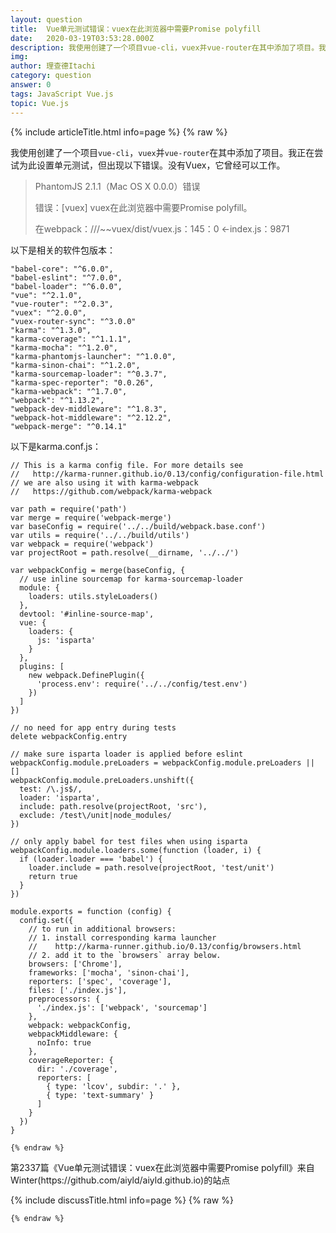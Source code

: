 ```yaml
---
layout: question
title:  Vue单元测试错误：vuex在此浏览器中需要Promise polyfill
date:   2020-03-19T03:53:28.000Z
description: 我使用创建了一个项目vue-cli，vuex并vue-router在其中添加了项目。我正在尝试为此设置单元测试，但出现以下错误。没有Vuex，它曾经可以工...
img: 
author: 理查德Itachi
category: question
answer: 0
tags: JavaScript Vue.js
topic: Vue.js
---
```

<div class="article-root">
  <div class="article">
    {% include articleTitle.html info=page %}
    {% raw %}
    <div class="article-content"><p><font style="vertical-align: inherit;"><font style="vertical-align: inherit;">我使用创建了一个项目</font></font><code>vue-cli</code><font style="vertical-align: inherit;"><font style="vertical-align: inherit;">，</font></font><code>vuex</code><font style="vertical-align: inherit;"><font style="vertical-align: inherit;">并</font></font><code>vue-router</code><font style="vertical-align: inherit;"><font style="vertical-align: inherit;">在其中</font><font style="vertical-align: inherit;">添加</font><font style="vertical-align: inherit;">了项目</font><font style="vertical-align: inherit;">。</font><font style="vertical-align: inherit;">我正在尝试为此设置单元测试，但出现以下错误。</font><font style="vertical-align: inherit;">没有Vuex，它曾经可以工作。</font></font></p>

<blockquote>
  <p><font style="vertical-align: inherit;"><font style="vertical-align: inherit;">PhantomJS 2.1.1（Mac OS X 0.0.0）错误</font></font></p>
  
  <p><font style="vertical-align: inherit;"><font style="vertical-align: inherit;">错误：[vuex] vuex在此浏览器中需要Promise polyfill。</font></font></p>
  
  <p><font style="vertical-align: inherit;"><font style="vertical-align: inherit;">在webpack：///~~vuex/dist/vuex.js：145：0 &lt;-index.js：9871</font></font></p>
</blockquote>

<p><font style="vertical-align: inherit;"><font style="vertical-align: inherit;">以下是相关的软件包版本：</font></font></p>

<pre><code>"babel-core": "^6.0.0",<font></font>
"babel-eslint": "^7.0.0",<font></font>
"babel-loader": "^6.0.0",<font></font>
"vue": "^2.1.0",<font></font>
"vue-router": "^2.0.3",<font></font>
"vuex": "^2.0.0",<font></font>
"vuex-router-sync": "^3.0.0"<font></font>
"karma": "^1.3.0",<font></font>
"karma-coverage": "^1.1.1",<font></font>
"karma-mocha": "^1.2.0",<font></font>
"karma-phantomjs-launcher": "^1.0.0",<font></font>
"karma-sinon-chai": "^1.2.0",<font></font>
"karma-sourcemap-loader": "^0.3.7",<font></font>
"karma-spec-reporter": "0.0.26",<font></font>
"karma-webpack": "^1.7.0",<font></font>
"webpack": "^1.13.2",<font></font>
"webpack-dev-middleware": "^1.8.3",<font></font>
"webpack-hot-middleware": "^2.12.2",<font></font>
"webpack-merge": "^0.14.1"<font></font>
</code></pre>

<p><font style="vertical-align: inherit;"><font style="vertical-align: inherit;">以下是karma.conf.js：</font></font></p>

<pre><code>// This is a karma config file. For more details see<font></font>
//   http://karma-runner.github.io/0.13/config/configuration-file.html<font></font>
// we are also using it with karma-webpack<font></font>
//   https://github.com/webpack/karma-webpack<font></font>
<font></font>
var path = require('path')<font></font>
var merge = require('webpack-merge')<font></font>
var baseConfig = require('../../build/webpack.base.conf')<font></font>
var utils = require('../../build/utils')<font></font>
var webpack = require('webpack')<font></font>
var projectRoot = path.resolve(__dirname, '../../')<font></font>
<font></font>
var webpackConfig = merge(baseConfig, {<font></font>
  // use inline sourcemap for karma-sourcemap-loader<font></font>
  module: {<font></font>
    loaders: utils.styleLoaders()<font></font>
  },<font></font>
  devtool: '#inline-source-map',<font></font>
  vue: {<font></font>
    loaders: {<font></font>
      js: 'isparta'<font></font>
    }<font></font>
  },<font></font>
  plugins: [<font></font>
    new webpack.DefinePlugin({<font></font>
      'process.env': require('../../config/test.env')<font></font>
    })<font></font>
  ]<font></font>
})<font></font>
<font></font>
// no need for app entry during tests<font></font>
delete webpackConfig.entry<font></font>
<font></font>
// make sure isparta loader is applied before eslint<font></font>
webpackConfig.module.preLoaders = webpackConfig.module.preLoaders || []<font></font>
webpackConfig.module.preLoaders.unshift({<font></font>
  test: /\.js$/,<font></font>
  loader: 'isparta',<font></font>
  include: path.resolve(projectRoot, 'src'),<font></font>
  exclude: /test\/unit|node_modules/<font></font>
})<font></font>
<font></font>
// only apply babel for test files when using isparta<font></font>
webpackConfig.module.loaders.some(function (loader, i) {<font></font>
  if (loader.loader === 'babel') {<font></font>
    loader.include = path.resolve(projectRoot, 'test/unit')<font></font>
    return true<font></font>
  }<font></font>
})<font></font>
<font></font>
module.exports = function (config) {<font></font>
  config.set({<font></font>
    // to run in additional browsers:<font></font>
    // 1. install corresponding karma launcher<font></font>
    //    http://karma-runner.github.io/0.13/config/browsers.html<font></font>
    // 2. add it to the `browsers` array below.<font></font>
    browsers: ['Chrome'],<font></font>
    frameworks: ['mocha', 'sinon-chai'],<font></font>
    reporters: ['spec', 'coverage'],<font></font>
    files: ['./index.js'],<font></font>
    preprocessors: {<font></font>
      './index.js': ['webpack', 'sourcemap']<font></font>
    },<font></font>
    webpack: webpackConfig,<font></font>
    webpackMiddleware: {<font></font>
      noInfo: true<font></font>
    },<font></font>
    coverageReporter: {<font></font>
      dir: './coverage',<font></font>
      reporters: [<font></font>
        { type: 'lcov', subdir: '.' },<font></font>
        { type: 'text-summary' }<font></font>
      ]<font></font>
    }<font></font>
  })<font></font>
}<font></font>
</code></pre></div>
    {% endraw %}
  </div>
  <p class="winter_mark">第2337篇《Vue单元测试错误：vuex在此浏览器中需要Promise polyfill》来自Winter(https://github.com/aiyld/aiyld.github.io)的站点</p>
  <div class="discuss-wrapper">
    {% include discussTitle.html info=page %}
    {% raw %}
    
    {% endraw %}
  </div>
<div>
